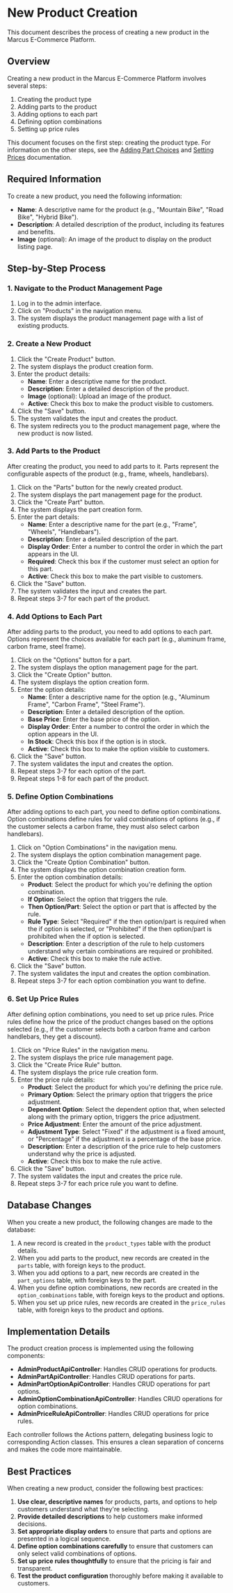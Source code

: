 # New Product Creation

This document describes the process of creating a new product in the Marcus E-Commerce Platform.

## Overview

Creating a new product in the Marcus E-Commerce Platform involves several steps:

1. Creating the product type
2. Adding parts to the product
3. Adding options to each part
4. Defining option combinations
5. Setting up price rules

This document focuses on the first step: creating the product type. For information on the other steps, see the [Adding Part Choices](adding-part-choices.md) and [Setting Prices](setting-prices.md) documentation.

## Required Information

To create a new product, you need the following information:

- **Name**: A descriptive name for the product (e.g., "Mountain Bike", "Road Bike", "Hybrid Bike").
- **Description**: A detailed description of the product, including its features and benefits.
- **Image** (optional): An image of the product to display on the product listing page.

## Step-by-Step Process

### 1. Navigate to the Product Management Page

1. Log in to the admin interface.
2. Click on "Products" in the navigation menu.
3. The system displays the product management page with a list of existing products.

### 2. Create a New Product

1. Click the "Create Product" button.
2. The system displays the product creation form.
3. Enter the product details:
   - **Name**: Enter a descriptive name for the product.
   - **Description**: Enter a detailed description of the product.
   - **Image** (optional): Upload an image of the product.
   - **Active**: Check this box to make the product visible to customers.
4. Click the "Save" button.
5. The system validates the input and creates the product.
6. The system redirects you to the product management page, where the new product is now listed.

### 3. Add Parts to the Product

After creating the product, you need to add parts to it. Parts represent the configurable aspects of the product (e.g., frame, wheels, handlebars).

1. Click on the "Parts" button for the newly created product.
2. The system displays the part management page for the product.
3. Click the "Create Part" button.
4. The system displays the part creation form.
5. Enter the part details:
   - **Name**: Enter a descriptive name for the part (e.g., "Frame", "Wheels", "Handlebars").
   - **Description**: Enter a detailed description of the part.
   - **Display Order**: Enter a number to control the order in which the part appears in the UI.
   - **Required**: Check this box if the customer must select an option for this part.
   - **Active**: Check this box to make the part visible to customers.
6. Click the "Save" button.
7. The system validates the input and creates the part.
8. Repeat steps 3-7 for each part of the product.

### 4. Add Options to Each Part

After adding parts to the product, you need to add options to each part. Options represent the choices available for each part (e.g., aluminum frame, carbon frame, steel frame).

1. Click on the "Options" button for a part.
2. The system displays the option management page for the part.
3. Click the "Create Option" button.
4. The system displays the option creation form.
5. Enter the option details:
   - **Name**: Enter a descriptive name for the option (e.g., "Aluminum Frame", "Carbon Frame", "Steel Frame").
   - **Description**: Enter a detailed description of the option.
   - **Base Price**: Enter the base price of the option.
   - **Display Order**: Enter a number to control the order in which the option appears in the UI.
   - **In Stock**: Check this box if the option is in stock.
   - **Active**: Check this box to make the option visible to customers.
6. Click the "Save" button.
7. The system validates the input and creates the option.
8. Repeat steps 3-7 for each option of the part.
9. Repeat steps 1-8 for each part of the product.

### 5. Define Option Combinations

After adding options to each part, you need to define option combinations. Option combinations define rules for valid combinations of options (e.g., if the customer selects a carbon frame, they must also select carbon handlebars).

1. Click on "Option Combinations" in the navigation menu.
2. The system displays the option combination management page.
3. Click the "Create Option Combination" button.
4. The system displays the option combination creation form.
5. Enter the option combination details:
   - **Product**: Select the product for which you're defining the option combination.
   - **If Option**: Select the option that triggers the rule.
   - **Then Option/Part**: Select the option or part that is affected by the rule.
   - **Rule Type**: Select "Required" if the then option/part is required when the if option is selected, or "Prohibited" if the then option/part is prohibited when the if option is selected.
   - **Description**: Enter a description of the rule to help customers understand why certain combinations are required or prohibited.
   - **Active**: Check this box to make the rule active.
6. Click the "Save" button.
7. The system validates the input and creates the option combination.
8. Repeat steps 3-7 for each option combination you want to define.

### 6. Set Up Price Rules

After defining option combinations, you need to set up price rules. Price rules define how the price of the product changes based on the options selected (e.g., if the customer selects both a carbon frame and carbon handlebars, they get a discount).

1. Click on "Price Rules" in the navigation menu.
2. The system displays the price rule management page.
3. Click the "Create Price Rule" button.
4. The system displays the price rule creation form.
5. Enter the price rule details:
   - **Product**: Select the product for which you're defining the price rule.
   - **Primary Option**: Select the primary option that triggers the price adjustment.
   - **Dependent Option**: Select the dependent option that, when selected along with the primary option, triggers the price adjustment.
   - **Price Adjustment**: Enter the amount of the price adjustment.
   - **Adjustment Type**: Select "Fixed" if the adjustment is a fixed amount, or "Percentage" if the adjustment is a percentage of the base price.
   - **Description**: Enter a description of the price rule to help customers understand why the price is adjusted.
   - **Active**: Check this box to make the rule active.
6. Click the "Save" button.
7. The system validates the input and creates the price rule.
8. Repeat steps 3-7 for each price rule you want to define.

## Database Changes

When you create a new product, the following changes are made to the database:

1. A new record is created in the `product_types` table with the product details.
2. When you add parts to the product, new records are created in the `parts` table, with foreign keys to the product.
3. When you add options to a part, new records are created in the `part_options` table, with foreign keys to the part.
4. When you define option combinations, new records are created in the `option_combinations` table, with foreign keys to the product and options.
5. When you set up price rules, new records are created in the `price_rules` table, with foreign keys to the product and options.

## Implementation Details

The product creation process is implemented using the following components:

- **AdminProductApiController**: Handles CRUD operations for products.
- **AdminPartApiController**: Handles CRUD operations for parts.
- **AdminPartOptionApiController**: Handles CRUD operations for part options.
- **AdminOptionCombinationApiController**: Handles CRUD operations for option combinations.
- **AdminPriceRuleApiController**: Handles CRUD operations for price rules.

Each controller follows the Actions pattern, delegating business logic to corresponding Action classes. This ensures a clean separation of concerns and makes the code more maintainable.

## Best Practices

When creating a new product, consider the following best practices:

1. **Use clear, descriptive names** for products, parts, and options to help customers understand what they're selecting.
2. **Provide detailed descriptions** to help customers make informed decisions.
3. **Set appropriate display orders** to ensure that parts and options are presented in a logical sequence.
4. **Define option combinations carefully** to ensure that customers can only select valid combinations of options.
5. **Set up price rules thoughtfully** to ensure that the pricing is fair and transparent.
6. **Test the product configuration** thoroughly before making it available to customers.